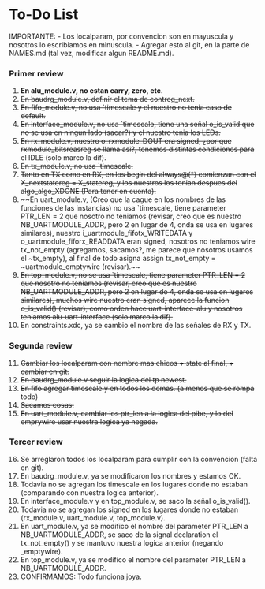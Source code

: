 # To-Do List
IMPORTANTE:
    - Los localparam, por convencion son en mayuscula y nosotros lo escribiamos en minuscula.
    - Agregar esto al git, en la parte de NAMES.md (tal vez, modificar algun README.md). 

### Primer review
1. **En alu_module.v, no estan carry, zero, etc.**
2. ~~En baudrg_module.v, definir el tema de contreg_next.~~
3. ~~En fifo_module.v, no usa `timescale y el nuestro no tenia caso de default.~~
4. ~~En interface_module.v, no usa `timescale, tiene una señal o_is_valid que no se usa en ningun lado (sacar?) y el nuestro tenia los LEDs.~~
5. ~~En rx_module.v, nuestro o_rxmodule_DOUT era signed, ¿por que rxmodule_bitsreasreg se llama asi?, tenemos distintas condiciones para el IDLE (solo marco la dif).~~
6. ~~En tx_module.v, no usa `timescale.~~
7. ~~Tanto en TX como en RX, en los begin del always@(*) comienzan con el X_nextstatereg = X_statereg, y los nuestros los tenian despues del algo_algo_XDONE (Para tener en cuenta).~~
8. ~~En uart_module.v, (Creo que la cague en los nombres de las funciones de las instancias) no usa `timescale, tiene parameter PTR_LEN = 2 que nosotro no teniamos (revisar, creo que es nuestro NB_UARTMODULE_ADDR, pero 2 en lugar de 4, onda se usa en lugares similares), nuestro i_uartmodule_fifotx_WRITEDATA y o_uartmodule_fiforx_READDATA eran signed, nosotros no teniamos wire tx_not_empty (agregamos, sacamos?, me parece que nosotros usamos el ~tx_empty), al final de todo asigna assign tx_not_empty = ~uartmodule_emptywire (revisar).~~
9. ~~En top_module.v, no se usa `timescale, tiene parameter PTR_LEN = 2 que nosotro no teniamos (revisar, creo que es nuestro NB_UARTMODULE_ADDR, pero 2 en lugar de 4, onda se usa en lugares similares), muchos wire nuestro eran signed, aparece la funcion o_is_valid() (revisar), como orden hace uart-interface-alu y nosotros teniamos alu-uart-interface (solo marco la dif).~~
10. En constraints.xdc, ya se cambio el nombre de las señales de RX y TX.

### Segunda review
11. ~~Cambiar los localparam con nombre mas chicos + state al final, + cambiar en git.~~
12. ~~En baudrg_module.v seguir la logica del tp newest.~~
13. ~~En fifo agregar timescale y en todos los demas. (a menos que se rompa todo)~~
14. ~~Sacamos cosas.~~
15. ~~En uart_module.v, cambiar los ptr_len a la logica del pibe, y lo del emprywire usar nuestra logica ya negada.~~

### Tercer review
16. Se arreglaron todos los localparam para cumplir con la convencion (falta en git).
17. En baudrg_module.v, ya se modificaron los nombres y estamos OK.
18. Todavia no se agregan los timescale en los lugares donde no estaban (comparando con nuestra logica anterior).
19. En interface_module.v y en top_module.v, se saco la señal o_is_valid().
20. Todavia no se agregan los signed en los lugares donde no estaban (rx_module.v, uart_module.v, top_module.v).
21. En uart_module.v, ya se modifico el nombre del parameter PTR_LEN a NB_UARTMODULE_ADDR, se saco de la signal declaration el tx_not_empty() y se mantuvo nuestra logica anterior (negando _emptywire).
22. En top_module.v, ya se modifico el nombre del parameter PTR_LEN a NB_UARTMODULE_ADDR.
23. CONFIRMAMOS: Todo funciona joya.